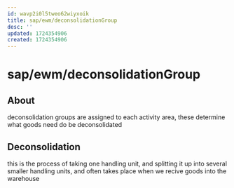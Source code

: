 ```yaml
---
id: wavp2i0l5tweo62wiyxoik
title: sap/ewm/deconsolidationGroup
desc: ''
updated: 1724354906
created: 1724354906
---
```

# sap/ewm/deconsolidationGroup

## About

deconsolidation groups are assigned to each activity area,
these determine what goods need do be deconsolidated

## Deconsolidation

this is the process of taking one handling unit, and splitting it up into several
smaller handling units, and often takes place when we recive goods into the warehouse
